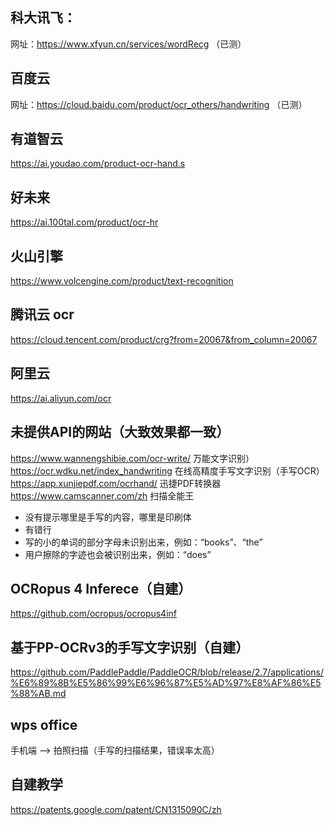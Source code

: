 ## 科大讯飞：
网址：https://www.xfyun.cn/services/wordRecg （已测）


## 百度云
网址：https://cloud.baidu.com/product/ocr_others/handwriting （已测）


## 有道智云
https://ai.youdao.com/product-ocr-hand.s


## 好未来
https://ai.100tal.com/product/ocr-hr


## 火山引擎
https://www.volcengine.com/product/text-recognition


## 腾讯云 ocr
https://cloud.tencent.com/product/crg?from=20067&from_column=20067


## 阿里云
https://ai.aliyun.com/ocr


##  未提供API的网站（大致效果都一致）
https://www.wannengshibie.com/ocr-write/ 万能文字识别）
https://ocr.wdku.net/index_handwriting 在线高精度手写文字识别（手写OCR）
https://app.xunjiepdf.com/ocrhand/ 迅捷PDF转换器
https://www.camscanner.com/zh 扫描全能王

- 没有提示哪里是手写的内容，哪里是印刷体
- 有错行
- 写的小的单词的部分字母未识别出来，例如：“books”、“the”
- 用户擦除的字迹也会被识别出来，例如：“does”


## OCRopus 4 Inferece（自建）
https://github.com/ocropus/ocropus4inf


## 基于PP-OCRv3的手写文字识别（自建）
https://github.com/PaddlePaddle/PaddleOCR/blob/release/2.7/applications/%E6%89%8B%E5%86%99%E6%96%87%E5%AD%97%E8%AF%86%E5%88%AB.md


## wps office
手机端 --> 拍照扫描（手写的扫描结果，错误率太高）

## 自建教学
https://patents.google.com/patent/CN1315090C/zh
